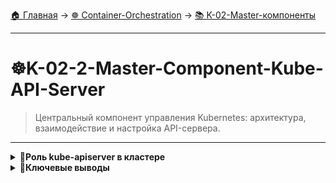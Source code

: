 [🏠 Главная](../../README.md) → [☸️ Container-Orchestration](../../README.md#-container-orchestration) → [📚 K-02-Master-компоненты](../../README.md#-k-02-master-компоненты)

---

# ☸️K-02-2-Master-Component-Kube-API-Server
>Центральный компонент управления Kubernetes: архитектура, взаимодействие и настройка API-сервера.

---

<details>
<summary><b>🎯Роль kube-apiserver в кластере</b></summary>

---

### Центральное связующее звено

**kube-apiserver** - это основной компонент управления, который:
- ✅ **Единственный компонент**, взаимодействующий напрямую с ETCD
- ✅ **Координирует** все операции в кластере
- ✅ **Предоставляет REST API** для всех компонентов
- ✅ **Обеспечивает аутентификацию** и авторизацию

---

</details>

<details>
<summary><b>🎯Ключевые выводы</b></summary>

---

### Функции API Server

+++text
✅ Единая точка входа в кластер
✅ Валидация и обработка запросов
✅ Взаимодействие с etcd
✅ Аутентификация и авторизация
---text

### Что изучаем дальше

+++text
📚 Следующая тема: Controller Manager
🎯 Практика: Понимание Master компонентов
🔧 Инструменты: Углубление в архитектуру
---text

---

</details>
